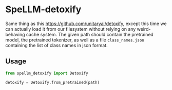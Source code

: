 # SpeLLM-detoxify

Same thing as this https://github.com/unitaryai/detoxify, except this time we can actually load it from our filesystem without relying on any weird-behaving cache system. The given path should contain the pretrained model, the pretrained tokenizer, as well as a file `class_names.json` containing the list of class names in json format.

## Usage

```python
from spellm_detoxify import Detoxify

detoxify = Detoxify.from_pretrained(path)
```
